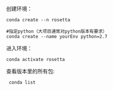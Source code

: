 创建环境：

    conda create --n rosetta   
    
    #指定python（大项目通常对python版本有要求）
    conda create --name yourEnv python=2.7


进入环境：

    conda activate rosetta 

查看版本里的所有包:

     conda list  
